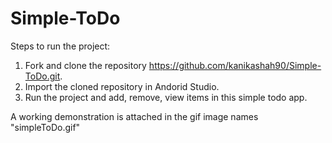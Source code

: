 # Simple-ToDo

Steps to run the project:
1. Fork and clone the repository https://github.com/kanikashah90/Simple-ToDo.git.
2. Import the cloned repository in Andorid Studio.
3. Run the project and add, remove, view items in this simple todo app.

A working demonstration is attached in the gif image names "simpleToDo.gif"
